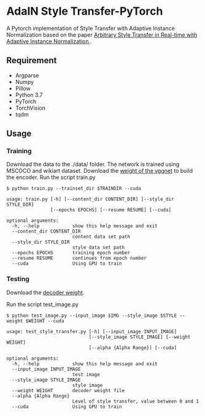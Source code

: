 AdaIN Style Transfer-PyTorch
============================
A Pytorch implementation of Style Transfer with Adaptive Instance Normalization based on the paper [Arbitrary Style Transfer in Real-time with Adaptive Instance Normalization
](https://arxiv.org/abs/1703.06868).

Requirement
----------------------------
* Argparse
* Numpy
* Pillow
* Python 3.7
* PyTorch
* TorchVision
* tqdm


Usage
----------------------------

### Training

Download the data to the ./data/ folder. The network is trained using MSCOCO and wikiart dataset. Download the [weight of the vggnet](https://drive.google.com/file/d/1UcSl-Zn3byEmn15NIPXMf9zaGCKc2gfx/view?usp=sharing) to build the encoder.
Run the script train.py
```
$ python train.py --trainset_dir $TRAINDIR --cuda

usage: train.py [-h] [--content_dir CONTENT_DIR] [--style_dir STYLE_DIR]
                [--epochs EPOCHS] [--resume RESUME] [--cuda]

optional arguments:
  -h, --help            show this help message and exit
  --content_dir CONTENT_DIR
                        content data set path
  --style_dir STYLE_DIR
                        style data set path
  --epochs EPOCHS       training epoch number
  --resume RESUME       continues from epoch number
  --cuda                Using GPU to train
```

### Testing

Download the [decoder weight](https://drive.google.com/file/d/18JpLtMOapA-vwBz-LRomyTl24A9GwhTF/view?usp=sharing).

Run the script test_image.py

```
$ python test_image.py --input_image $IMG --style_image $STYLE --weight $WEIGHT --cuda

usage: test_style_transfer.py [-h] [--input_image INPUT_IMAGE]
                              [--style_image STYLE_IMAGE] [--weight WEIGHT]
                              [--alpha {Alpha Range}] [--cuda]

optional arguments:
  -h, --help            show this help message and exit
  --input_image INPUT_IMAGE
                        test image
  --style_image STYLE_IMAGE
                        style image
  --weight WEIGHT       decoder weight file
  --alpha {Alpha Range}
                        Level of style transfer, value between 0 and 1
  --cuda                Using GPU to train
```


